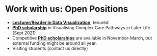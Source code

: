 # Work with us: Open Positions

* **[Lecturer/Reader in Data Visualization](https://elxw.fa.em3.oraclecloud.com/hcmUI/CandidateExperience/en/sites/CX_1001/job/313/?utm_medium=jobshare)**, tenured
* __[PhD scholarship](phd-graphics-medicine.html)__ in Visualising Complex Care Pathways in Later Life (Sept 2021)
* Competitive __[PhD scholarships](phd-edinburgh.html)__ are available in November-March, but external funding might be around all year. 
* Visiting students (contact us directly)
